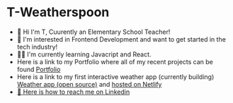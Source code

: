 # T-Weatherspoon

<ul>
  <li>
    👋 Hi I'm T, Cuurently an Elementary School Teacher!
 </li>
  <li>
👀 I'm interested in Frontend Development and want to get started in the tech industry!
   </li>
    <li>
      👩‍💻 I'm currently learning Javacript and React.
       </li>
       <li>
         Here is a link to my Portfolio where all of my recent projects can be found <a href="https://tweatherspoon.netlify.app" target="_blank">Portfolio</a>
       </li>
      <li>
  Here is a link to my first interactive weather app (currently building) <a href="https://github.com/ohitsst/meteo.git" target="_blank">Weather app (open source)</a>  and 
        <a href="https://meteoappbyt.netlify.app" target="_blank">
          hosted on Netlify      </li>
      <li>
      🤖 Here is how to reach me on <a href="https://www.linkedin.com/in/tijuana-w-96106b1b8" target="_blank">Linkedin</a>        
</ul>
